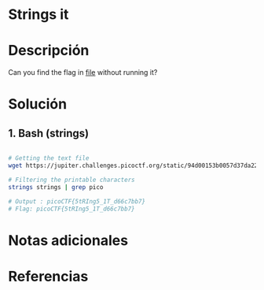 # Strings it

# Descripción 

Can you find the flag in [file](https://jupiter.challenges.picoctf.org/static/94d00153b0057d37da225ee79a846c62/strings) without running it?
# Solución 
## 1. Bash (strings)

``` bash

# Getting the text file 
wget https://jupiter.challenges.picoctf.org/static/94d00153b0057d37da225ee79a846c62/strings

# Filtering the printable characters 
strings strings | grep pico

# Output : picoCTF{5tRIng5_1T_d66c7bb7}
# Flag: picoCTF{5tRIng5_1T_d66c7bb7}
```
# Notas adicionales 

# Referencias 
